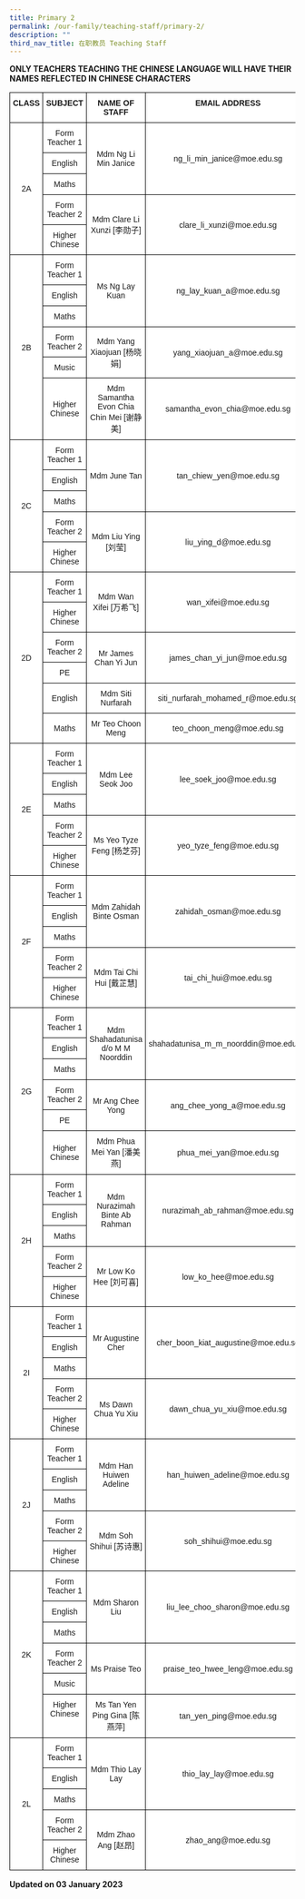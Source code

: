 ```yaml
---
title: Primary 2
permalink: /our-family/teaching-staff/primary-2/
description: ""
third_nav_title: 在职教员 Teaching Staff
---
```

**ONLY TEACHERS TEACHING THE CHINESE LANGUAGE WILL HAVE THEIR NAMES REFLECTED IN CHINESE CHARACTERS**

<style type="text/css">
.tg  {border-collapse:collapse;border-spacing:0;}
.tg td{border-color:black;border-style:solid;border-width:1px;font-family:Arial, sans-serif;font-size:14px;
  overflow:hidden;padding:10px 5px;word-break:normal;}
.tg th{border-color:black;border-style:solid;border-width:1px;font-family:Arial, sans-serif;font-size:14px;
  font-weight:normal;overflow:hidden;padding:10px 5px;word-break:normal;}
.tg .tg-9hzb{background-color:#FFF;font-weight:bold;text-align:center;vertical-align:top}
.tg .tg-f4yw{background-color:#FFF;text-align:center;vertical-align:middle}
.tg .tg-7yig{background-color:#FFF;text-align:center;vertical-align:top}
</style>
<table class="tg">
<thead>
  <tr>
    <th class="tg-9hzb">CLASS</th>
    <th class="tg-9hzb">SUBJECT</th>
    <th class="tg-9hzb">NAME OF STAFF</th>
    <th class="tg-9hzb">EMAIL ADDRESS</th>
  </tr>
</thead>
<tbody>
  <tr>
    <td class="tg-f4yw" rowspan="5">2A</td>
    <td class="tg-f4yw">Form Teacher 1</td>
    <td class="tg-f4yw" rowspan="3">Mdm Ng Li Min Janice</td>
    <td class="tg-f4yw" rowspan="3">ng_li_min_janice@moe.edu.sg</td>
  </tr>
  <tr>
    <td class="tg-f4yw">English</td>
  </tr>
  <tr>
    <td class="tg-f4yw">Maths</td>
  </tr>
  <tr>
    <td class="tg-f4yw">Form Teacher 2</td>
    <td class="tg-f4yw" rowspan="2">Mdm Clare Li Xunzi [李勋子]</td>
    <td class="tg-f4yw" rowspan="2">clare_li_xunzi@moe.edu.sg</td>
  </tr>
  <tr>
    <td class="tg-f4yw">Higher Chinese</td>
  </tr>
  <tr>
    <td class="tg-f4yw" rowspan="6">2B</td>
    <td class="tg-f4yw">Form Teacher 1</td>
    <td class="tg-f4yw" rowspan="3">Ms Ng Lay Kuan</td>
    <td class="tg-f4yw" rowspan="3">ng_lay_kuan_a@moe.edu.sg</td>
  </tr>
  <tr>
    <td class="tg-f4yw">English</td>
  </tr>
  <tr>
    <td class="tg-f4yw">Maths</td>
  </tr>
  <tr>
    <td class="tg-f4yw">Form Teacher 2</td>
    <td class="tg-f4yw" rowspan="2">Mdm Yang Xiaojuan [杨晓娟]</td>
    <td class="tg-f4yw" rowspan="2">yang_xiaojuan_a@moe.edu.sg</td>
  </tr>
  <tr>
    <td class="tg-f4yw">Music</td>
  </tr>
  <tr>
    <td class="tg-f4yw">Higher Chinese</td>
    <td class="tg-f4yw">Mdm Samantha Evon Chia Chin Mei [谢静美]</td>
    <td class="tg-f4yw">samantha_evon_chia@moe.edu.sg</td>
  </tr>
  <tr>
    <td class="tg-f4yw" rowspan="5">2C</td>
    <td class="tg-f4yw">Form Teacher 1</td>
    <td class="tg-f4yw" rowspan="3">Mdm June Tan</td>
    <td class="tg-f4yw" rowspan="3">tan_chiew_yen@moe.edu.sg</td>
  </tr>
  <tr>
    <td class="tg-f4yw">English</td>
  </tr>
  <tr>
    <td class="tg-f4yw">Maths</td>
  </tr>
  <tr>
    <td class="tg-f4yw">Form Teacher 2</td>
    <td class="tg-f4yw" rowspan="2">Mdm Liu Ying [刘莹]</td>
    <td class="tg-f4yw" rowspan="2">liu_ying_d@moe.edu.sg</td>
  </tr>
  <tr>
    <td class="tg-f4yw">Higher Chinese</td>
  </tr>
  <tr>
    <td class="tg-f4yw" rowspan="6">2D</td>
    <td class="tg-f4yw">Form Teacher 1</td>
    <td class="tg-f4yw" rowspan="2">Mdm Wan Xifei [万希飞]</td>
    <td class="tg-f4yw" rowspan="2">wan_xifei@moe.edu.sg</td>
  </tr>
  <tr>
    <td class="tg-f4yw">Higher Chinese</td>
  </tr>
  <tr>
    <td class="tg-f4yw">Form Teacher 2</td>
    <td class="tg-f4yw" rowspan="2">Mr James Chan Yi Jun</td>
    <td class="tg-f4yw" rowspan="2">james_chan_yi_jun@moe.edu.sg</td>
  </tr>
  <tr>
    <td class="tg-f4yw">PE</td>
  </tr>
  <tr>
    <td class="tg-f4yw">English</td>
    <td class="tg-f4yw">Mdm Siti Nurfarah</td>
    <td class="tg-f4yw">siti_nurfarah_mohamed_r@moe.edu.sg</td>
  </tr>
  <tr>
    <td class="tg-f4yw">Maths</td>
    <td class="tg-f4yw">Mr Teo Choon Meng</td>
    <td class="tg-f4yw">teo_choon_meng@moe.edu.sg</td>
  </tr>
  <tr>
    <td class="tg-f4yw" rowspan="5">2E</td>
    <td class="tg-f4yw">Form Teacher 1</td>
    <td class="tg-f4yw" rowspan="3">Mdm Lee Seok Joo</td>
    <td class="tg-f4yw" rowspan="3">lee_soek_joo@moe.edu.sg</td>
  </tr>
  <tr>
    <td class="tg-f4yw">English</td>
  </tr>
  <tr>
    <td class="tg-f4yw">Maths</td>
  </tr>
  <tr>
    <td class="tg-f4yw">Form Teacher 2</td>
    <td class="tg-f4yw" rowspan="2">Ms Yeo Tyze Feng [杨芝芬]</td>
    <td class="tg-f4yw" rowspan="2">yeo_tyze_feng@moe.edu.sg</td>
  </tr>
  <tr>
    <td class="tg-f4yw">Higher Chinese</td>
  </tr>
  <tr>
    <td class="tg-f4yw" rowspan="5">2F</td>
    <td class="tg-f4yw">Form Teacher 1</td>
    <td class="tg-f4yw" rowspan="3">Mdm Zahidah Binte Osman</td>
    <td class="tg-f4yw" rowspan="3">zahidah_osman@moe.edu.sg</td>
  </tr>
  <tr>
    <td class="tg-f4yw">English</td>
  </tr>
  <tr>
    <td class="tg-f4yw">Maths</td>
  </tr>
  <tr>
    <td class="tg-f4yw">Form Teacher 2</td>
    <td class="tg-f4yw" rowspan="2">Mdm Tai Chi Hui [戴芷慧]</td>
    <td class="tg-f4yw" rowspan="2">tai_chi_hui@moe.edu.sg</td>
  </tr>
  <tr>
    <td class="tg-f4yw">Higher Chinese</td>
  </tr>
  <tr>
    <td class="tg-f4yw" rowspan="6">2G</td>
    <td class="tg-f4yw">Form Teacher 1</td>
    <td class="tg-f4yw" rowspan="3">Mdm Shahadatunisa d/o M M Noorddin</td>
    <td class="tg-f4yw" rowspan="3">shahadatunisa_m_m_noorddin@moe.edu.sg</td>
  </tr>
  <tr>
    <td class="tg-f4yw">English</td>
  </tr>
  <tr>
    <td class="tg-f4yw">Maths</td>
  </tr>
  <tr>
    <td class="tg-f4yw">Form Teacher 2 </td>
    <td class="tg-f4yw" rowspan="2">Mr Ang Chee Yong</td>
    <td class="tg-f4yw" rowspan="2">ang_chee_yong_a@moe.edu.sg</td>
  </tr>
  <tr>
    <td class="tg-f4yw">PE</td>
  </tr>
  <tr>
    <td class="tg-f4yw">Higher Chinese</td>
    <td class="tg-f4yw">Mdm Phua Mei Yan [潘美燕]</td>
    <td class="tg-f4yw">phua_mei_yan@moe.edu.sg</td>
  </tr>
  <tr>
    <td class="tg-f4yw" rowspan="5">2H</td>
    <td class="tg-f4yw">Form Teacher 1</td>
    <td class="tg-f4yw" rowspan="3">Mdm Nurazimah Binte Ab Rahman</td>
    <td class="tg-f4yw" rowspan="3">nurazimah_ab_rahman@moe.edu.sg</td>
  </tr>
  <tr>
    <td class="tg-f4yw">English</td>
  </tr>
  <tr>
    <td class="tg-f4yw">Maths</td>
  </tr>
  <tr>
    <td class="tg-f4yw">Form Teacher 2</td>
    <td class="tg-f4yw" rowspan="2">Mr Low Ko Hee [刘可喜]</td>
    <td class="tg-f4yw" rowspan="2">low_ko_hee@moe.edu.sg</td>
  </tr>
  <tr>
    <td class="tg-f4yw">Higher Chinese</td>
  </tr>
  <tr>
    <td class="tg-f4yw" rowspan="5">2I</td>
    <td class="tg-f4yw">Form Teacher 1</td>
    <td class="tg-f4yw" rowspan="3">Mr Augustine Cher</td>
    <td class="tg-f4yw" rowspan="3">cher_boon_kiat_augustine@moe.edu.sg</td>
  </tr>
  <tr>
    <td class="tg-f4yw">English</td>
  </tr>
  <tr>
    <td class="tg-f4yw">Maths</td>
  </tr>
  <tr>
    <td class="tg-f4yw">Form Teacher 2</td>
    <td class="tg-f4yw" rowspan="2">Ms Dawn Chua Yu Xiu</td>
    <td class="tg-f4yw" rowspan="2">dawn_chua_yu_xiu@moe.edu.sg</td>
  </tr>
  <tr>
    <td class="tg-f4yw">Higher Chinese</td>
  </tr>
  <tr>
    <td class="tg-f4yw" rowspan="5">2J</td>
    <td class="tg-f4yw">Form Teacher 1</td>
    <td class="tg-f4yw" rowspan="3">Mdm Han Huiwen Adeline</td>
    <td class="tg-f4yw" rowspan="3">han_huiwen_adeline@moe.edu.sg</td>
  </tr>
  <tr>
    <td class="tg-f4yw">English</td>
  </tr>
  <tr>
    <td class="tg-f4yw">Maths</td>
  </tr>
  <tr>
    <td class="tg-f4yw">Form Teacher 2</td>
    <td class="tg-f4yw" rowspan="2">Mdm Soh Shihui [苏诗惠]</td>
    <td class="tg-f4yw" rowspan="2">soh_shihui@moe.edu.sg</td>
  </tr>
  <tr>
    <td class="tg-f4yw">Higher Chinese</td>
  </tr>
  <tr>
    <td class="tg-f4yw" rowspan="6">2K</td>
    <td class="tg-f4yw">Form Teacher 1</td>
    <td class="tg-f4yw" rowspan="3">Mdm Sharon Liu</td>
    <td class="tg-f4yw" rowspan="3">liu_lee_choo_sharon@moe.edu.sg</td>
  </tr>
  <tr>
    <td class="tg-f4yw">English</td>
  </tr>
  <tr>
    <td class="tg-f4yw">Maths</td>
  </tr>
  <tr>
    <td class="tg-f4yw">Form Teacher 2</td>
    <td class="tg-f4yw" rowspan="2">Ms Praise Teo</td>
    <td class="tg-f4yw" rowspan="2">praise_teo_hwee_leng@moe.edu.sg</td>
  </tr>
  <tr>
    <td class="tg-f4yw">Music</td>
  </tr>
  <tr>
    <td class="tg-7yig">Higher Chinese</td>
    <td class="tg-f4yw">Ms Tan Yen Ping Gina [陈燕萍]</td>
    <td class="tg-f4yw">tan_yen_ping@moe.edu.sg</td>
  </tr>
  <tr>
    <td class="tg-f4yw" rowspan="5">2L</td>
    <td class="tg-f4yw">Form Teacher 1</td>
    <td class="tg-f4yw" rowspan="3">Mdm Thio Lay Lay</td>
    <td class="tg-f4yw" rowspan="3">thio_lay_lay@moe.edu.sg</td>
  </tr>
  <tr>
    <td class="tg-f4yw">English</td>
  </tr>
  <tr>
    <td class="tg-f4yw">Maths</td>
  </tr>
  <tr>
    <td class="tg-f4yw">Form Teacher 2</td>
    <td class="tg-f4yw" rowspan="2">Mdm Zhao Ang [赵昂]</td>
    <td class="tg-f4yw" rowspan="2">zhao_ang@moe.edu.sg</td>
  </tr>
  <tr>
    <td class="tg-7yig">Higher Chinese</td>
  </tr>
</tbody>
</table>

**Updated on 03 January 2023**  